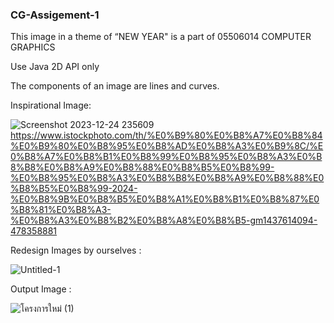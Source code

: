 ### CG-Assigement-1 ###
This image in a theme of “NEW YEAR" is a part of 05506014 COMPUTER GRAPHICS

Use Java 2D API only

The components of an image are lines and curves.

Inspirational Image:

![Screenshot 2023-12-24 235609](https://github.com/Bobby9326/CG-Assigement-1/assets/95424584/ead90ba9-ea21-4b75-a41a-54a36af4f4ad)
https://www.istockphoto.com/th/%E0%B9%80%E0%B8%A7%E0%B8%84%E0%B9%80%E0%B8%95%E0%B8%AD%E0%B8%A3%E0%B9%8C/%E0%B8%A7%E0%B8%B1%E0%B8%99%E0%B8%95%E0%B8%A3%E0%B8%B8%E0%B8%A9%E0%B8%88%E0%B8%B5%E0%B8%99-%E0%B8%95%E0%B8%A3%E0%B8%B8%E0%B8%A9%E0%B8%88%E0%B8%B5%E0%B8%99-2024-%E0%B8%9B%E0%B8%B5%E0%B8%A1%E0%B8%B1%E0%B8%87%E0%B8%81%E0%B8%A3-%E0%B8%A3%E0%B8%B2%E0%B8%A8%E0%B8%B5-gm1437614094-478358881

Redesign Images by ourselves :

![Untitled-1](https://github.com/Bobby9326/CG-Assigement-1/assets/95424584/686b5763-d17c-45dd-a227-da1cd9ebe6dc)


Output Image :

![โครงการใหม่ (1)](https://github.com/Bobby9326/CG-Assigement-1/assets/95424584/78cc1e86-079e-4862-8505-3521bc4784c3)
